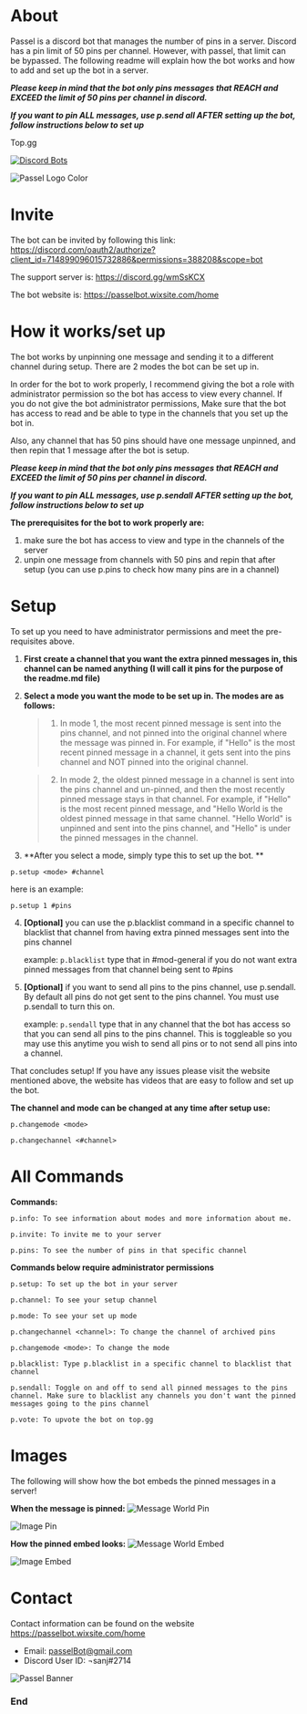 # About
Passel is a discord bot that manages the number of pins in a server. Discord has a pin limit of 50 pins per channel. However, with passel, that limit can be bypassed. The following readme will explain how the bot works and how to add and set up the bot in a server.

***Please keep in mind that the bot only pins messages that REACH and EXCEED the limit of 50 pins per channel in discord.***

***If you want to pin ALL messages, use p.send all AFTER setting up the bot, follow instructions below to set up***

Top.gg

[![Discord Bots](https://top.gg/api/widget/714899096015732886.svg)](https://top.gg/bot/714899096015732886)

![Passel Logo Color](https://github.com/sanjana0109/PasselBot/blob/master/Images/logoSmall.png)

# Invite
The bot can be invited by following this link: https://discord.com/oauth2/authorize?client_id=714899096015732886&permissions=388208&scope=bot 

The support server is: https://discord.gg/wmSsKCX 

The bot website is: https://passelbot.wixsite.com/home
# How it works/set up
The bot works by unpinning one message and sending it to a different channel during setup. There are 2 modes the bot can be set up in. 

In order for the bot to work properly, I recommend giving the bot a role with administrator permission so the bot has access to view every channel. If you do not give the bot administrator permissions, Make sure that the bot has access to read and be able to type in the channels that you set up the bot in.

Also, any channel that has 50 pins should have one message unpinned, and then repin that 1 message after the bot is setup.

***Please keep in mind that the bot only pins messages that REACH and EXCEED the limit of 50 pins per channel in discord.***

***If you want to pin ALL messages, use p.sendall AFTER setting up the bot, follow instructions below to set up***

**The prerequisites for the bot to work properly are:**
1. make sure the bot has access to view and type in the channels of the server
2. unpin one message from channels with 50 pins and repin that after setup (you can use p.pins to check how many pins are in a channel)

# Setup
To set up you need to have administrator permissions and meet the pre-requisites above.

1. **First create a channel that you want the extra pinned messages in, this channel can be named anything (I will call it pins for the purpose of the readme.md file)**

2. **Select a mode you want the mode to be set up in. The modes are as follows:**

	> 1. In mode 1, the most recent pinned message is sent into the pins channel, and not pinned into the original channel where the message was pinned in. For example, if "Hello" is the most recent pinned message in a channel, it gets sent into the pins channel and NOT pinned into the original channel.

	> 2. In mode 2, the oldest pinned message in a channel is sent into the pins channel and un-pinned, and then the most recently pinned message stays in that channel. For example, if "Hello" is the most recent pinned message, and "Hello World is the oldest pinned message in that same channel. "Hello World" is unpinned and sent into the pins channel, and "Hello" is under the pinned messages in the channel.

3. **After you select a mode, simply type this to set up the bot. **

```p.setup <mode> #channel```

here is an example:

```p.setup 1 #pins```


4. **[Optional]** you can use the p.blacklist command in a specific channel to blacklist that channel from having extra pinned messages sent into the pins channel

	example:
	```p.blacklist``` type that in #mod-general if you do not want extra pinned messages from that channel being sent to #pins
	
5. **[Optional]** if you want to send all pins to the pins channel, use p.sendall. By default all pins do not get sent to the pins channel. You must use p.sendall to turn this on.

	example:
	```p.sendall``` type that in any channel that the bot has access so that you can send all pins to the pins channel. This is toggleable so you may use this anytime you wish to send all pins or to not send all pins into a channel. 
	

That concludes setup! If you have any issues please visit the website mentioned above, the website has videos that are easy to follow and set up the bot.

**The channel and mode can be changed at any time after setup use:**

```p.changemode <mode>```

```p.changechannel <#channel>```

# All Commands
**Commands:**

```p.info: To see information about modes and more information about me.```

```p.invite: To invite me to your server```

```p.pins: To see the number of pins in that specific channel```


**Commands below require administrator permissions**

```p.setup: To set up the bot in your server```

```p.channel: To see your setup channel```

```p.mode: To see your set up mode```

```p.changechannel <channel>: To change the channel of archived pins```

```p.changemode <mode>: To change the mode```

```p.blacklist: Type p.blacklist in a specific channel to blacklist that channel```

```p.sendall: Toggle on and off to send all pinned messages to the pins channel. Make sure to blacklist any channels you don't want the pinned messages going to the pins channel``` 

```p.vote: To upvote the bot on top.gg```


# Images
The following will show how the bot embeds the pinned messages in a server!

**When the message is pinned:**
![Message World Pin](https://github.com/sanjana0109/PasselBot/blob/master/Images/messagePin.png)

![Image Pin](https://github.com/sanjana0109/PasselBot/blob/master/Images/imagePin.png)

**How the pinned embed looks:**
![Message World Embed](https://github.com/sanjana0109/PasselBot/blob/master/Images/messageEmbed.png)

![Image Embed](https://github.com/sanjana0109/PasselBot/blob/master/Images/imageEmbed.png)

# Contact
Contact information can be found on the website https://passelbot.wixsite.com/home
- Email: passelBot@gmail.com
- Discord User ID: ¬sanj#2714

![Passel Banner](https://github.com/sanjana0109/PasselBot/blob/master/Images/Passel%20Banner.png)

### End
